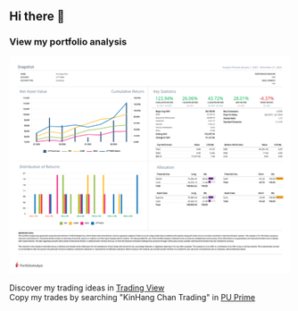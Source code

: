 ## Hi there 👋

### View my portfolio analysis
![View my portfolio analysis](Kin_Hang_Chan_2023_Q1_2024_Q4.png)<br>

Discover my trading ideas in [Trading View](https://www.tradingview.com/u/Kin_Hang_Chan_Trading/#)<br>
Copy my trades by searching "KinHang Chan Trading" in [PU Prime](https://copytrading.puprime.com/)

